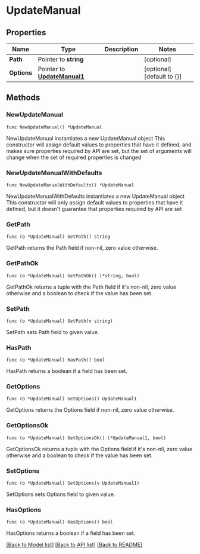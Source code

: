 # UpdateManual

## Properties

Name | Type | Description | Notes
------------ | ------------- | ------------- | -------------
**Path** | Pointer to **string** |  | [optional] 
**Options** | Pointer to [**UpdateManual1**](UpdateManual1.md) |  | [optional] [default to {}]

## Methods

### NewUpdateManual

`func NewUpdateManual() *UpdateManual`

NewUpdateManual instantiates a new UpdateManual object
This constructor will assign default values to properties that have it defined,
and makes sure properties required by API are set, but the set of arguments
will change when the set of required properties is changed

### NewUpdateManualWithDefaults

`func NewUpdateManualWithDefaults() *UpdateManual`

NewUpdateManualWithDefaults instantiates a new UpdateManual object
This constructor will only assign default values to properties that have it defined,
but it doesn't guarantee that properties required by API are set

### GetPath

`func (o *UpdateManual) GetPath() string`

GetPath returns the Path field if non-nil, zero value otherwise.

### GetPathOk

`func (o *UpdateManual) GetPathOk() (*string, bool)`

GetPathOk returns a tuple with the Path field if it's non-nil, zero value otherwise
and a boolean to check if the value has been set.

### SetPath

`func (o *UpdateManual) SetPath(v string)`

SetPath sets Path field to given value.

### HasPath

`func (o *UpdateManual) HasPath() bool`

HasPath returns a boolean if a field has been set.

### GetOptions

`func (o *UpdateManual) GetOptions() UpdateManual1`

GetOptions returns the Options field if non-nil, zero value otherwise.

### GetOptionsOk

`func (o *UpdateManual) GetOptionsOk() (*UpdateManual1, bool)`

GetOptionsOk returns a tuple with the Options field if it's non-nil, zero value otherwise
and a boolean to check if the value has been set.

### SetOptions

`func (o *UpdateManual) SetOptions(v UpdateManual1)`

SetOptions sets Options field to given value.

### HasOptions

`func (o *UpdateManual) HasOptions() bool`

HasOptions returns a boolean if a field has been set.


[[Back to Model list]](../README.md#documentation-for-models) [[Back to API list]](../README.md#documentation-for-api-endpoints) [[Back to README]](../README.md)


